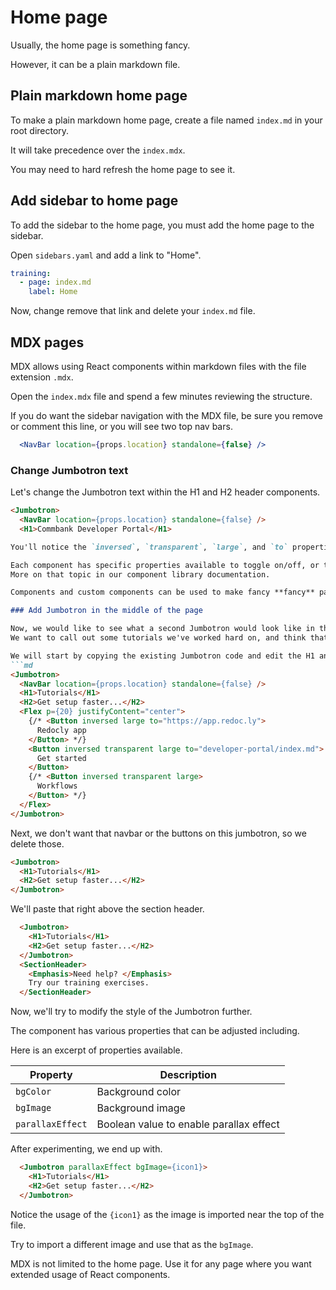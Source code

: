 # Home page

Usually, the home page is something fancy.

However, it can be a plain markdown file.

## Plain markdown home page

To make a plain markdown home page, create a file named `index.md` in your root directory.

It will take precedence over the `index.mdx`.

You may need to hard refresh the home page to see it.

## Add sidebar to home page

To add the sidebar to the home page, you must add the home page to the sidebar.

Open `sidebars.yaml` and add a link to "Home".

```yaml
training:
  - page: index.md
    label: Home
```

Now, change remove that link and delete your `index.md` file.


## MDX pages

MDX allows using React components within markdown files with the file extension `.mdx`.

Open the `index.mdx` file and spend a few minutes reviewing the structure.

If you do want the sidebar navigation with the MDX file, be sure you remove or comment this line, or you will see two top nav bars.

```jsx mdx
  <NavBar location={props.location} standalone={false} />
```

### Change Jumbotron text

Let's change the Jumbotron text within the H1 and H2 header components.

```md
<Jumbotron>
  <NavBar location={props.location} standalone={false} />
  <H1>Commbank Developer Portal</H1>

You'll notice the `inversed`, `transparent`, `large`, and `to` properties on some of those buttons.

Each component has specific properties available to toggle on/off, or to supply with specific values which controls the look or behavior of the component.
More on that topic in our component library documentation.

Components and custom components can be used to make fancy **fancy** pages (limited only by the creativity of your designs).

### Add Jumbotron in the middle of the page

Now, we would like to see what a second Jumbotron would look like in the middle of the page.
We want to call out some tutorials we've worked hard on, and think that would be a good way to do it.

We will start by copying the existing Jumbotron code and edit the H1 and H2 according to our preferences.
```md
<Jumbotron>
  <NavBar location={props.location} standalone={false} />
  <H1>Tutorials</H1>
  <H2>Get setup faster...</H2>
  <Flex p={20} justifyContent="center">
    {/* <Button inversed large to="https://app.redoc.ly">
      Redocly app
    </Button> */}
    <Button inversed transparent large to="developer-portal/index.md">
      Get started
    </Button>
    {/* <Button inversed transparent large>
      Workflows
    </Button> */}
  </Flex>
</Jumbotron>
```

Next, we don't want that navbar or the buttons on this jumbotron, so we delete those.

```md
<Jumbotron>
  <H1>Tutorials</H1>
  <H2>Get setup faster...</H2>
</Jumbotron>
```

We'll paste that right above the section header.

```md
  <Jumbotron>
    <H1>Tutorials</H1>
    <H2>Get setup faster...</H2>
  </Jumbotron>
  <SectionHeader>
    <Emphasis>Need help? </Emphasis>
    Try our training exercises.
  </SectionHeader>
```

Now, we'll try to modify the style of the Jumbotron further.


The component has various properties that can be adjusted including.

Here is an excerpt of properties available.

|Property | Description |
|---|---|
|`bgColor` | Background color|
|`bgImage` | Background image|
| `parallaxEffect`| Boolean value to enable parallax effect|

After experimenting, we end up with.

```md
  <Jumbotron parallaxEffect bgImage={icon1}>
    <H1>Tutorials</H1>
    <H2>Get setup faster...</H2>
  </Jumbotron>
```

Notice the usage of the `{icon1}` as the image is imported near the top of the file.

Try to import a different image and use that as the `bgImage`.

MDX is not limited to the home page.
Use it for any page where you want extended usage of React components.
